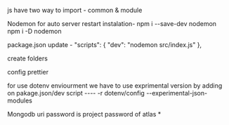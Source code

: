 js have two way to import - common & module

Nodemon for auto server restart 
instalation- npm i --save-dev nodemon
             npm i -D nodemon

package.json update -  "scripts": {
    "dev": "nodemon src/index.js"
  }, 


create folders 

config prettier


for use dotenv enviourment we have to use exprimental version by adding on pakage.json/dev script ----   -r dotenv/config --experimental-json-modules

Mongodb uri password is project password of atlas *



